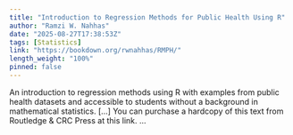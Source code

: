 ```yaml
---
title: "Introduction to Regression Methods for Public Health Using R"
author: "Ramzi W. Nahhas"
date: "2025-08-27T17:38:53Z"
tags: [Statistics]
link: "https://bookdown.org/rwnahhas/RMPH/"
length_weight: "100%"
pinned: false
---
```


An introduction to regression methods using R with examples from public health datasets and accessible to students without a background in mathematical statistics. [...] You can purchase a hardcopy of this text from Routledge & CRC Press at this link.  ...
